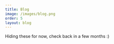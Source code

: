 ```yaml
---
title: Blog
image: /images/blog.png
order: 5
layout: blog
---
```

Hiding these for now, check back in a few months :)

